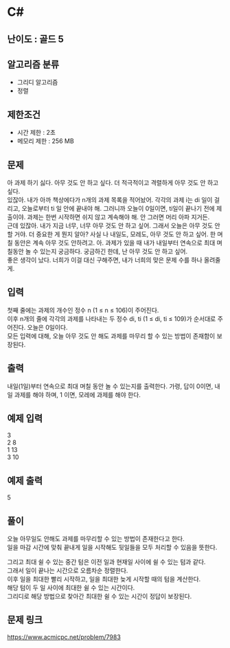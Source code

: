 # C#

## 난이도 : 골드 5

## 알고리즘 분류
  - 그리디 알고리즘
  - 정렬

## 제한조건
  - 시간 제한 : 2초
  - 메모리 제한 : 256 MB

## 문제
아 과제 하기 싫다. 아무 것도 안 하고 싶다. 더 적극적이고 격렬하게 아무 것도 안 하고 싶다.<br/>
있잖아. 내가 아까 책상에다가 n개의 과제 목록을 적어놨어. 각각의 과제 i는 di 일이 걸리고, 오늘로부터 ti 일 안에 끝내야 해. 그러니까 오늘이 0일이면, ti일이 끝나기 전에 제출이야. 과제는 한번 시작하면 쉬지 않고 계속해야 해. 안 그러면 머리 아파 지거든.<br/>
근데 있잖아. 내가 지금 너무, 너무 아무 것도 안 하고 싶어. 그래서 오늘은 아무 것도 안 할 거야. 더 중요한 게 뭔지 알아? 사실 나 내일도, 모레도, 아무 것도 안 하고 싶어. 한 며칠 동안은 계속 아무 것도 안하려고. 아. 과제가 있을 때 내가 내일부터 연속으로 최대 며칠동안 놀 수 있는지 궁금하다. 궁금하긴 한데, 난 아무 것도 안 하고 싶어.<br/>
좋은 생각이 났다. 너희가 이걸 대신 구해주면, 내가 너희의 맞은 문제 수를 하나 올려줄게.<br/>


## 입력
첫째 줄에는 과제의 개수인 정수 n (1 ≤ n ≤ 106)이 주어진다.<br/>
이후 n개의 줄에 각각의 과제를 나타내는 두 정수 di, ti (1 ≤ di, ti ≤ 109)가 순서대로 주어진다. 오늘은 0일이다.<br/>
모든 입력에 대해, 오늘 아무 것도 안 해도 과제를 마무리 할 수 있는 방법이 존재함이 보장된다.<br/>


## 출력
내일(1일)부터 연속으로 최대 며칠 동안 놀 수 있는지를 출력한다. 가령, 답이 0이면, 내일 과제를 해야 하며, 1 이면, 모레에 과제를 해야 한다.<br/>


## 예제 입력
3<br/>
2 8<br/>
1 13<br/>
3 10<br/>


## 예제 출력
5<br/>


## 풀이
오늘 아무일도 안해도 과제를 마무리할 수 있는 방법이 존재한다고 한다.<br/>
일을 마감 시간에 맞춰 끝내게 일을 시작해도 뒷일들을 모두 처리할 수 있음을 뜻한다.<br/>


그리고 최대 쉴 수 있는 중간 텀은 이전 일과 현재일 사이에 쉴 수 있는 텀과 같다.<br/>
그래서 일이 끝나는 시간으로 오름차순 정렬한다.<br/>
이후 일을 최대한 빨리 시작하고, 일을 최대한 늦게 시작할 때의 텀을 계산한다.<br/>
해당 텀이 두 일 사이에 최대한 쉴 수 있는 시간이다.<br/>
그리디로 해당 방법으로 찾아간 최대한 쉴 수 있는 시간이 정답이 보장된다.<br/>


## 문제 링크
https://www.acmicpc.net/problem/7983
